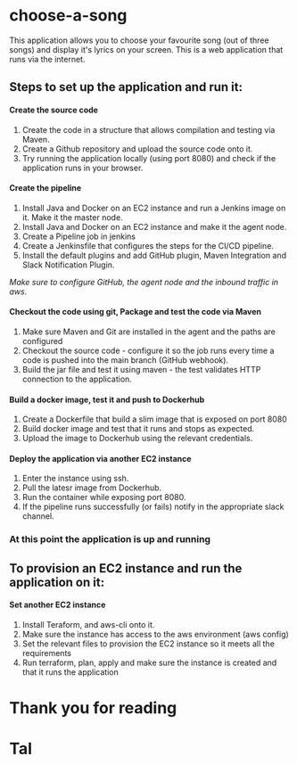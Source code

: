 # choose-a-song

This application allows you to choose your favourite song (out of three songs) and display it's lyrics on your screen.
This is a web application that runs via the internet.

## **Steps to set up the application and run it:**  

#### **Create the source code**  
1. Create the code in a structure that allows compilation and testing via Maven.
2. Create a Github repository and upload the source code onto it.
3. Try running the application locally (using port 8080) and check if the application runs in your browser.

#### **Create the pipeline**
1. Install Java and Docker on an EC2 instance and run a Jenkins image on it. Make it the master node.
2. Install Java and Docker on an EC2 instance and make it the agent node.
3. Create a Pipeline job in jenkins
4. Create a Jenkinsfile that configures the steps for the CI/CD pipeline.
5. Install the default plugins and add GitHub plugin, Maven Integration and Slack Notification Plugin.

*Make sure to configure GitHub, the agent node and the inbound traffic in aws.*

#### **Checkout the code using git, Package and test the code via Maven**
1. Make sure Maven and Git are installed in the agent and the paths are configured
2. Checkout the source code - configure it so the job runs every time a code is pushed into the main branch (GitHub webhook).
3. Build the jar file and test it using maven - the test validates HTTP connection to the application.

#### **Build a docker image, test it and push to Dockerhub**
1. Create a Dockerfile that build a slim image that is exposed on port 8080
2. Build docker image and test that it runs and stops as expected.  
3. Upload the image to Dockerhub using the relevant credentials.

#### **Deploy the application via another EC2 instance**
1. Enter the instance using ssh.
2. Pull the latesr image from Dockerhub.
3. Run the container while exposing port 8080.
4. If the pipeline runs successfully (or fails) notify in the appropriate slack channel. 

### **At this point the application is up and running**

## **To provision an EC2 instance and run the application on it:**

#### **Set another EC2 instance**  
1. Install Teraform, and aws-cli onto it.
2. Make sure the instance has access to the aws environment (aws config)
3. Set the relevant files to provision the EC2 instance so it meets all the requirements
4. Run terraform, plan, apply and make sure the instance is created and that it runs the application

# **Thank you for reading**

# **Tal**




